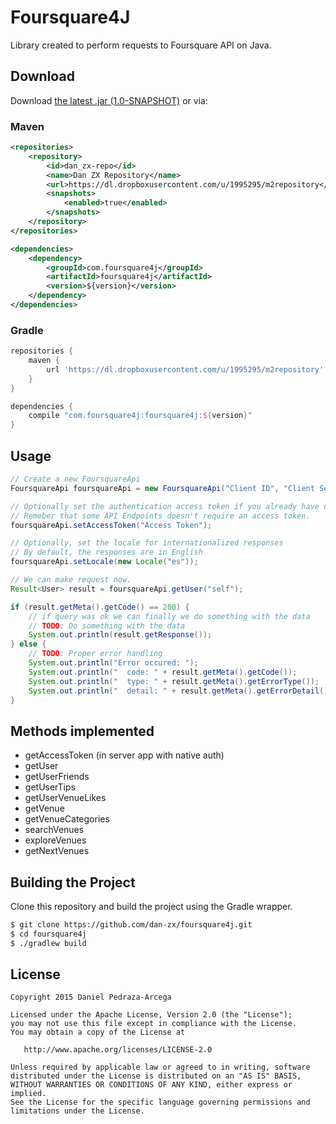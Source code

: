 Foursquare4J
============

Library created to perform requests to Foursquare API on Java.

Download
--------

Download [the latest .jar (1.0-SNAPSHOT)](https://dl.dropboxusercontent.com/u/1995295/m2repository/com/foursquare4j/foursquare4j/1.0-SNAPSHOT/foursquare4j-all-1.0-SNAPSHOT.jar) or via:

### Maven

```xml
<repositories>
    <repository>
        <id>dan_zx-repo</id>
        <name>Dan ZX Repository</name>
        <url>https://dl.dropboxusercontent.com/u/1995295/m2repository</url>
        <snapshots>
            <enabled>true</enabled>
        </snapshots>
    </repository>
</repositories>

<dependencies>
    <dependency>
        <groupId>com.foursquare4j</groupId>
        <artifactId>foursquare4j</artifactId>
        <version>${version}</version>
    </dependency>
</dependencies>
```

### Gradle

```groovy
repositories {
    maven {
        url 'https://dl.dropboxusercontent.com/u/1995295/m2repository'
    }
}

dependencies {
    compile "com.foursquare4j:foursquare4j:${version}"
}
```

Usage
-----

```java
// Create a new FoursquareApi
FoursquareApi foursquareApi = new FoursquareApi("Client ID", "Client Secret");

// Optionally set the authentication access token if you already have one
// Remeber that some API Endpoints doesn't require an access token.
foursquareApi.setAccessToken("Access Token");

// Optionally, set the locale for internationalized responses
// By default, the responses are in English
foursquareApi.setLocale(new Locale("es"));

// We can make request now.
Result<User> result = foursquareApi.getUser("self");

if (result.getMeta().getCode() == 200) {
    // if query was ok we can finally we do something with the data
    // TODO: Do something with the data
    System.out.println(result.getResponse());
} else {
    // TODO: Proper error handling
    System.out.println("Error occured: ");
    System.out.println("  code: " + result.getMeta().getCode());
    System.out.println("  type: " + result.getMeta().getErrorType());
    System.out.println("  detail: " + result.getMeta().getErrorDetail());
}
```

Methods implemented
-------------------

* getAccessToken (in server app with native auth)
* getUser
* getUserFriends
* getUserTips
* getUserVenueLikes
* getVenue
* getVenueCategories
* searchVenues
* exploreVenues
* getNextVenues

Building the Project
--------------------

Clone this repository and build the project using the Gradle wrapper.

```sh
$ git clone https://github.com/dan-zx/foursquare4j.git
$ cd foursquare4j
$ ./gradlew build
```

License
-------

    Copyright 2015 Daniel Pedraza-Arcega

    Licensed under the Apache License, Version 2.0 (the "License");
    you may not use this file except in compliance with the License.
    You may obtain a copy of the License at

       http://www.apache.org/licenses/LICENSE-2.0

    Unless required by applicable law or agreed to in writing, software
    distributed under the License is distributed on an "AS IS" BASIS,
    WITHOUT WARRANTIES OR CONDITIONS OF ANY KIND, either express or implied.
    See the License for the specific language governing permissions and
    limitations under the License.
